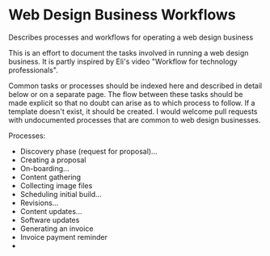 # Web Design Business Workflows
Describes processes and workflows for operating a web design business

This is an effort to document the tasks involved in running a web design business. 
It is partly inspired by Eli's video "Workflow for technology professionals".

Common tasks or processes should be indexed here and described in detail below or on a separate page. 
The flow between these tasks should be made explicit so that no doubt can arise as to which process to follow.
If a template doesn't exist, it should be created. 
I would welcome pull requests with undocumented processes that are common to web design businesses.

Processes: 

* Discovery phase (request for proposal)...
* Creating a proposal
* On-boarding...
* Content gathering
* Collecting image files
* Scheduling initial build...
* Revisions...
* Content updates...
* Software updates
* Generating an invoice
* Invoice payment reminder
* 

